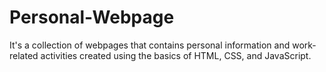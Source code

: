 # Personal-Webpage
It's a collection of webpages that contains personal information and work-related activities created using the basics of HTML, CSS, and JavaScript. 
